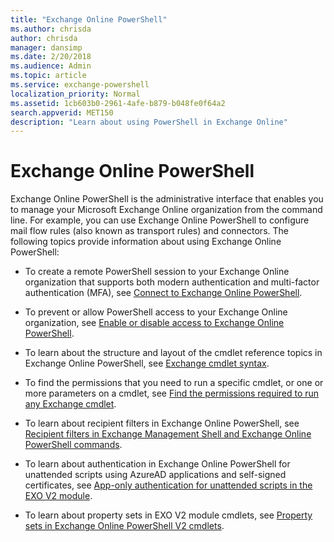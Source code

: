 ```yaml
---
title: "Exchange Online PowerShell"
ms.author: chrisda
author: chrisda
manager: dansimp
ms.date: 2/20/2018
ms.audience: Admin
ms.topic: article
ms.service: exchange-powershell
localization_priority: Normal
ms.assetid: 1cb603b0-2961-4afe-b879-b048fe0f64a2
search.appverid: MET150
description: "Learn about using PowerShell in Exchange Online"
---
```


# Exchange Online PowerShell

Exchange Online PowerShell is the administrative interface that enables you to manage your Microsoft Exchange Online organization from the command line. For example, you can use Exchange Online PowerShell to configure mail flow rules (also known as transport rules) and connectors. The following topics provide information about using Exchange Online PowerShell:

- To create a remote PowerShell session to your Exchange Online organization that supports both modern authentication and multi-factor authentication (MFA), see [Connect to Exchange Online PowerShell](connect-to-exchange-online-powershell.md).

- To prevent or allow PowerShell access to your Exchange Online organization, see [Enable or disable access to Exchange Online PowerShell](disable-access-to-exchange-online-powershell.md).

- To learn about the structure and layout of the cmdlet reference topics in Exchange Online PowerShell, see [Exchange cmdlet syntax](exchange-cmdlet-syntax.md).

- To find the permissions that you need to run a specific cmdlet, or one or more parameters on a cmdlet, see [Find the permissions required to run any Exchange cmdlet](find-exchange-cmdlet-permissions.md).

- To learn about recipient filters in Exchange Online PowerShell, see [Recipient filters in Exchange Management Shell and Exchange Online PowerShell commands](recipient-filters.md).

- To learn about authentication in Exchange Online PowerShell for unattended scripts using AzureAD applications and self-signed certificates, see [App-only authentication for unattended scripts in the EXO V2 module](app-only-auth-powershell-v2.md).

- To learn about property sets in EXO V2 module cmdlets, see [Property sets in Exchange Online PowerShell V2 cmdlets](cmdlet-property-sets.md).

